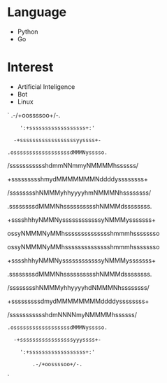 # Language
- Python
- Go

# Interest
- Artificial Inteligence
- Bot
- Linux

`            .-/+oossssoo+/-.

        ':+ssssssssssssssssss+:'
        
      -+ssssssssssssssssssyyssss+-
      
    .ossssssssssssssssssdMMMNysssso.
    
   /ssssssssssshdmmNNmmyNMMMMhssssss/
   
  +ssssssssshmydMMMMMMMNddddyssssssss+
  
 /sssssssshNMMMyhhyyyyhmNMMMNhssssssss/
 
.ssssssssdMMMNhsssssssssshNMMMdssssssss.

+sssshhhyNMMNyssssssssssssyNMMMysssssss+

ossyNMMMNyMMhsssssssssssssshmmmhssssssso

ossyNMMMNyMMhsssssssssssssshmmmhssssssso

+sssshhhyNMMNyssssssssssssyNMMMysssssss+

.ssssssssdMMMNhsssssssssshNMMMdssssssss.

 /sssssssshNMMMyhhyyyyhdNMMMNhssssssss/
 
  +sssssssssdmydMMMMMMMMddddyssssssss+
  
   /ssssssssssshdmNNNNmyNMMMMhssssss/
   
    .ossssssssssssssssssdMMMNysssso.
    
      -+sssssssssssssssssyyyssss+-
      
        ':+ssssssssssssssssss+:'
        
            .-/+oossssoo+/-. 
`
<!--
**koperatti/koperatti** is a ✨ _special_ ✨ repository because its `README.md` (this file) appears on your GitHub profile.

Here are some ideas to get you started:

- 🔭 I’m currently working on ...
- 🌱 I’m currently learning ...
- 👯 I’m looking to collaborate on ...
- 🤔 I’m looking for help with ...
- 💬 Ask me about ...
- 📫 How to reach me: ...
- 😄 Pronouns: ...
- ⚡ Fun fact: ...
-->
